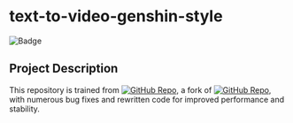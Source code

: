 # text-to-video-genshin-style

![Badge](https://hitscounter.dev/api/hit?url=https%3A%2F%2Fgithub.com%2Fdanhtran2mind%2FText2Video-Ghibli-style&label=Repo+Views&icon=github&color=%236f42c1&message=&style=social&tz=UTC)

## Project Description

This repository is trained from [![GitHub Repo](https://img.shields.io/badge/GitHub-danhtran2mind%2FMotionDirector-blue?style=flat)](https://github.com/danhtran2mind/MotionDirector), a fork of [![GitHub Repo](https://img.shields.io/badge/GitHub-showlab%2FMotionDirector-blue?style=flat)](https://github.com/showlab/MotionDirector), with numerous bug fixes and rewritten code for improved performance and stability.
